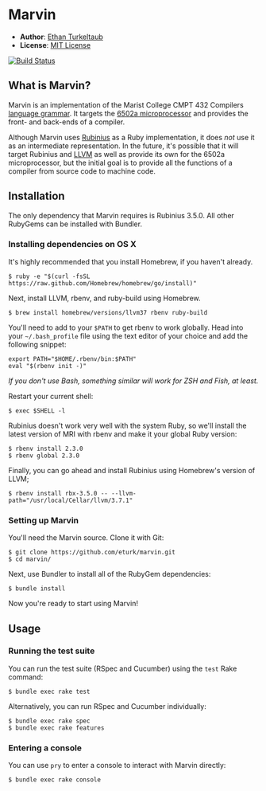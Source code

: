 # Marvin

- **Author**: [Ethan Turkeltaub](http://ethnt.me)
- **License**: [MIT License](https://github.com/eturk/marvin/blob/master/LICENSE.md)

[![Build Status](https://travis-ci.org/eturk/marvin.svg?branch=master)](https://travis-ci.org/eturk/marvin)

## What is Marvin?

Marvin is an implementation of the Marist College CMPT 432 Compilers [language grammar](http://www.labouseur.com/courses/compilers/grammar.pdf). It targets the [6502a microprocessor](http://www.labouseur.com/commondocs/6502alan-instruction-set.pdf) and provides the front- and back-ends of a compiler.

Although Marvin uses [Rubinius](http://rubinius.com/) as a Ruby implementation, it does _not_ use it as an intermediate representation. In the future, it's possible that it will target Rubinius and [LLVM](http://llvm.org/) as well as provide its own for the 6502a microprocessor, but the initial goal is to provide all the functions of a compiler from source code to machine code.


## Installation

The only dependency that Marvin requires is Rubinius 3.5.0. All other RubyGems can be installed with Bundler.

### Installing dependencies on OS X

It's highly recommended that you install Homebrew, if you haven't already.

```
$ ruby -e "$(curl -fsSL https://raw.github.com/Homebrew/homebrew/go/install)"
```

Next, install LLVM, rbenv, and ruby-build using Homebrew.

```
$ brew install homebrew/versions/llvm37 rbenv ruby-build
```

You'll need to add to your `$PATH` to get rbenv to work globally. Head into your `~/.bash_profile` file using the text editor of your choice and add the following snippet:

```
export PATH="$HOME/.rbenv/bin:$PATH"
eval "$(rbenv init -)"
```

_If you don't use Bash, something similar will work for ZSH and Fish, at least._

Restart your current shell:

```
$ exec $SHELL -l
```

Rubinius doesn't work very well with the system Ruby, so we'll install the latest version of MRI with rbenv and make it your global Ruby version:

```
$ rbenv install 2.3.0
$ rbenv global 2.3.0
```

Finally, you can go ahead and install Rubinius using Homebrew's version of LLVM;

```
$ rbenv install rbx-3.5.0 -- --llvm-path="/usr/local/Cellar/llvm/3.7.1"
```

### Setting up Marvin

You'll need the Marvin source. Clone it with Git:

```
$ git clone https://github.com/eturk/marvin.git
$ cd marvin/
```

Next, use Bundler to install all of the RubyGem dependencies:

```
$ bundle install
```

Now you're ready to start using Marvin!

## Usage

### Running the test suite

You can run the test suite (RSpec and Cucumber) using the `test` Rake command:

```
$ bundle exec rake test
```

Alternatively, you can run RSpec and Cucumber individually:

```
$ bundle exec rake spec
$ bundle exec rake features
```

### Entering a console

You can use `pry` to enter a console to interact with Marvin directly:

```
$ bundle exec rake console
```
